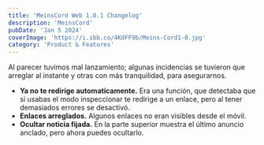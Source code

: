 ```yaml
---
title: 'MeinsCord Web 1.0.1 Changelog'
description: 'MeinsCord'
pubDate: 'Jan 5 2024'
coverImage: 'https://i.ibb.co/4KdFF9b/Meins-Cord1-0.jpg'
category: 'Product & Features'
---
```


Al parecer tuvimos mal lanzamiento; algunas incidencias se tuvieron que arreglar al instante y otras con más tranquilidad, para asegurarnos.

- **Ya no te redirige automaticamente.** Era una función, que detectaba que si usabas el modo inspeccionar te redirige a un enlace, pero al tener demasiados errores se desactivó.
- **Enlaces arreglados.** Algunos enlaces no eran visibles desde el móvil.
- **Ocultar noticia fijada.** En la parte superior muestra el último anuncio anclado, pero ahora puedes ocultarlo.

